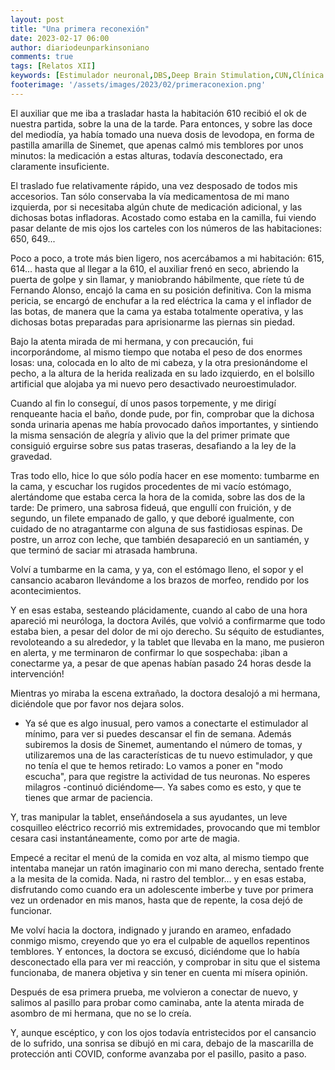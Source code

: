 ```yaml
---
layout: post
title: "Una primera reconexión"
date: 2023-02-17 06:00
author: diariodeunparkinsoniano
comments: true
tags: [Relatos XII] 
keywords: [Estimulador neuronal,DBS,Deep Brain Stimulation,CUN,Clínica Universitaria de Navarra,conexión]
footerimage: '/assets/images/2023/02/primeraconexion.png'
---
```

El auxiliar que me iba a trasladar hasta la habitación 610 recibió el ok de nuestra partida, sobre la una de la tarde.
Para entonces, y sobre las doce del mediodía, ya había tomado una nueva dosis de levodopa, en forma de pastilla amarilla de Sinemet, que apenas calmó mis temblores por unos minutos: la medicación a estas alturas, todavía desconectado, era claramente insuficiente.

El traslado fue relativamente rápido, una vez desposado de  todos mis accesorios. Tan sólo conservaba la vía medicamentosa de mi mano izquierda, por si necesitaba algún chute de medicación adicional, y las dichosas botas infladoras. Acostado como estaba en la camilla, fui viendo pasar delante de mis ojos los  carteles con los números de las habitaciones: 650, 649...

Poco a poco, a trote más bien ligero, nos acercábamos a mi habitación: 615, 614... hasta que al llegar a la 610, el auxiliar frenó en seco, abriendo la puerta de golpe y sin llamar, y maniobrando hábilmente, que ríete tú de Fernando Alonso, encajó la cama en su posición definitiva.
Con la misma pericia, se encargó de enchufar a la red eléctrica la cama y el inflador de las botas, de manera que la cama ya estaba totalmente operativa, y las dichosas botas preparadas para aprisionarme las piernas sin piedad.

Bajo la atenta mirada de mi hermana, y con precaución, fui incorporándome, al mismo tiempo que notaba el peso de dos enormes losas: una, colocada en lo alto de mi cabeza, y la otra presionándome el pecho, a la altura de la herida realizada en su lado izquierdo, en el bolsillo artificial que alojaba ya mi nuevo pero desactivado neuroestimulador.

Cuando al fin lo conseguí, dí unos pasos torpemente, y me dirigí renqueante hacia el baño, donde pude, por fin, comprobar que la dichosa sonda urinaria apenas me había provocado daños importantes, y sintiendo la misma sensación de alegría y alivio que la del primer primate que consiguió erguirse sobre sus patas traseras, desafiando a la ley de la gravedad.

Tras todo ello, hice lo que sólo podía hacer en ese momento: tumbarme en la cama, y escuchar los rugidos procedentes de mi vacío estómago, alertándome que estaba cerca la hora de la comida, sobre las dos de la tarde: De primero, una sabrosa fideuá, que engullí con fruición, y de segundo, un filete empanado de gallo, y que deboré igualmente, con cuidado de no atragantarme con alguna de sus fastidiosas espinas. De postre, un arroz con leche, que también desapareció en un santiamén, y que terminó de saciar  mi atrasada hambruna.

Volví a tumbarme en la cama, y ya, con el estómago lleno, el sopor y el cansancio acabaron llevándome a los brazos de morfeo, rendido por los acontecimientos.

Y en esas estaba, sesteando plácidamente, cuando al cabo de una hora apareció mi neuróloga, la doctora Avilés, que volvió a confirmarme que todo estaba bien, a pesar del dolor de mi ojo derecho.
Su séquito de estudiantes, revoloteando a su alrededor, y la tablet que llevaba en la mano, me pusieron en alerta, y me terminaron de confirmar lo que sospechaba: ¡iban a conectarme ya, a pesar de que apenas habían pasado 24 horas desde la intervención!

Mientras yo miraba la escena extrañado, la doctora desalojó a mi hermana, diciéndole que por favor nos dejara solos.

- Ya sé que es algo inusual, pero vamos a conectarte el estimulador al mínimo, para ver si puedes descansar el fin de semana. Además subiremos la dosis de Sinemet, aumentando el número de tomas, y utilizaremos una de las características de tu nuevo estimulador, y que no tenía el que te hemos retirado: Lo vamos a poner en "modo escucha", para que registre la actividad de tus neuronas. No esperes milagros -continuó diciéndome—. Ya sabes como es esto, y que te tienes que armar de paciencia.

Y, tras manipular la tablet, enseñándosela a sus ayudantes, un leve cosquilleo eléctrico recorrió mis extremidades, provocando que mi temblor cesara casi instantáneamente, como por arte de magia.

Empecé a recitar el menú de la comida en voz alta, al mismo tiempo que intentaba manejar un ratón imaginario con mi mano derecha, sentado frente a la mesita de la comida. Nada, ni rastro del temblor... y en esas estaba, disfrutando como cuando era un adolescente imberbe y tuve por primera vez un ordenador en mis manos, hasta que de repente, la cosa dejó de funcionar.

Me volví hacia la doctora, indignado y jurando en arameo, enfadado conmigo mismo, creyendo que yo era el culpable de aquellos repentinos temblores. Y entonces, la doctora se excusó, diciéndome que lo había desconectado ella para ver mi reacción, y comprobar in situ que el sistema funcionaba, de manera objetiva y sin tener en cuenta mi mísera opinión.

Después de esa primera prueba, me volvieron a conectar de nuevo, y salimos al pasillo para probar como caminaba, ante la atenta mirada de asombro de mi hermana, que no se lo creía.

Y, aunque escéptico, y con los ojos todavía entristecidos por el cansancio de lo sufrido, una sonrisa se dibujó en mi cara, debajo de la mascarilla de protección anti COVID, conforme avanzaba por el pasillo, pasito a paso.
